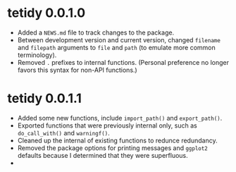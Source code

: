 
# tetidy 0.0.1.0

+ Added a `NEWS.md` file to track changes to the package.
+ Between development version and current version, changed `filename` and `filepath` arguments
to `file` and `path` (to emulate more common terminology).
+ Removed `.` prefixes to internal functions. (Personal preference no longer
favors this syntax for non-API functions.)

# tetidy 0.0.1.1

+ Added some new functions, include `import_path()` and `export_path()`.
+ Exported functions that were previously internal only, such as `do_call_with()` and `warningf()`.
+ Cleaned up the internal of existing functions to redunce redundancy.
+ Removed the package options for printing messages and `ggplot2` defaults
because I determined that they were superfluous.
+ 
